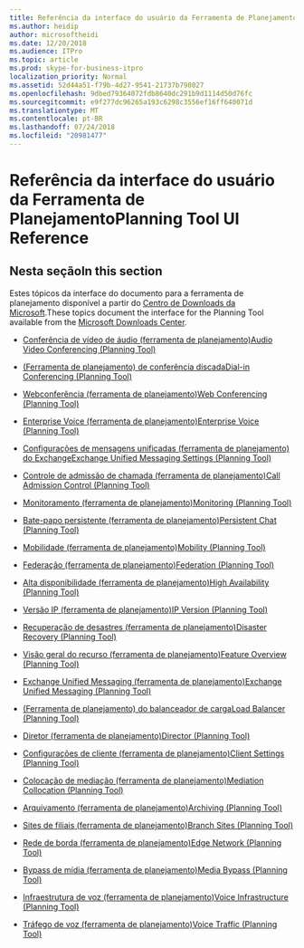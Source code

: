 ```yaml
---
title: Referência da interface do usuário da Ferramenta de Planejamento
ms.author: heidip
author: microsoftheidi
ms.date: 12/20/2018
ms.audience: ITPro
ms.topic: article
ms.prod: skype-for-business-itpro
localization_priority: Normal
ms.assetid: 52d44a51-f79b-4d27-9541-21737b798027
ms.openlocfilehash: 9dbed79364072fdb8640dc291b9d1114d50d76fc
ms.sourcegitcommit: e9f277dc96265a193c6298c3556ef16ff640071d
ms.translationtype: MT
ms.contentlocale: pt-BR
ms.lasthandoff: 07/24/2018
ms.locfileid: "20981477"
---
```

# <a name="planning-tool-ui-reference"></a><span data-ttu-id="c0a02-102">Referência da interface do usuário da Ferramenta de Planejamento</span><span class="sxs-lookup"><span data-stu-id="c0a02-102">Planning Tool UI Reference</span></span>
 
## <a name="in-this-section"></a><span data-ttu-id="c0a02-103">Nesta seção</span><span class="sxs-lookup"><span data-stu-id="c0a02-103">In this section</span></span>

<span data-ttu-id="c0a02-104">Estes tópicos da interface do documento para a ferramenta de planejamento disponível a partir do [Centro de Downloads da Microsoft](https://go.microsoft.com/fwlink/p/?LinkID=282725).</span><span class="sxs-lookup"><span data-stu-id="c0a02-104">These topics document the interface for the Planning Tool available from the [Microsoft Downloads Center](https://go.microsoft.com/fwlink/p/?LinkID=282725).</span></span> 
  
- [<span data-ttu-id="c0a02-105">Conferência de vídeo de áudio (ferramenta de planejamento)</span><span class="sxs-lookup"><span data-stu-id="c0a02-105">Audio Video Conferencing (Planning Tool)</span></span>](../../help-topics/help-planning/audio-video-conferencing.md)
    
- [<span data-ttu-id="c0a02-106">(Ferramenta de planejamento) de conferência discada</span><span class="sxs-lookup"><span data-stu-id="c0a02-106">Dial-in Conferencing (Planning Tool)</span></span>](../../help-topics/help-planning/dial-in-conferencing.md)
    
- [<span data-ttu-id="c0a02-107">Webconferência (ferramenta de planejamento)</span><span class="sxs-lookup"><span data-stu-id="c0a02-107">Web Conferencing (Planning Tool)</span></span>](../../help-topics/help-planning/web-conferencing.md)
    
- [<span data-ttu-id="c0a02-108">Enterprise Voice (ferramenta de planejamento)</span><span class="sxs-lookup"><span data-stu-id="c0a02-108">Enterprise Voice (Planning Tool)</span></span>](../../help-topics/help-planning/enterprise-voice.md)
    
- [<span data-ttu-id="c0a02-109">Configurações de mensagens unificadas (ferramenta de planejamento) do Exchange</span><span class="sxs-lookup"><span data-stu-id="c0a02-109">Exchange Unified Messaging Settings (Planning Tool)</span></span>](../../help-topics/help-planning/exchange-unified-messaging-settings.md)
    
- [<span data-ttu-id="c0a02-110">Controle de admissão de chamada (ferramenta de planejamento)</span><span class="sxs-lookup"><span data-stu-id="c0a02-110">Call Admission Control (Planning Tool)</span></span>](../../help-topics/help-planning/call-admission-control.md)
    
- [<span data-ttu-id="c0a02-111">Monitoramento (ferramenta de planejamento)</span><span class="sxs-lookup"><span data-stu-id="c0a02-111">Monitoring (Planning Tool)</span></span>](../../help-topics/help-planning/monitoring.md)
    
- [<span data-ttu-id="c0a02-112">Bate-papo persistente (ferramenta de planejamento)</span><span class="sxs-lookup"><span data-stu-id="c0a02-112">Persistent Chat (Planning Tool)</span></span>](../../help-topics/help-planning/persistent-chat.md)
    
- [<span data-ttu-id="c0a02-113">Mobilidade (ferramenta de planejamento)</span><span class="sxs-lookup"><span data-stu-id="c0a02-113">Mobility (Planning Tool)</span></span>](../../help-topics/help-planning/mobility.md)
    
- [<span data-ttu-id="c0a02-114">Federação (ferramenta de planejamento)</span><span class="sxs-lookup"><span data-stu-id="c0a02-114">Federation (Planning Tool)</span></span>](../../help-topics/help-planning/federation.md)
    
- [<span data-ttu-id="c0a02-115">Alta disponibilidade (ferramenta de planejamento)</span><span class="sxs-lookup"><span data-stu-id="c0a02-115">High Availability (Planning Tool)</span></span>](../../help-topics/help-planning/high-availability.md)
    
- [<span data-ttu-id="c0a02-116">Versão IP (ferramenta de planejamento)</span><span class="sxs-lookup"><span data-stu-id="c0a02-116">IP Version (Planning Tool)</span></span>](../../help-topics/help-planning/ip-version.md)
    
- [<span data-ttu-id="c0a02-117">Recuperação de desastres (ferramenta de planejamento)</span><span class="sxs-lookup"><span data-stu-id="c0a02-117">Disaster Recovery (Planning Tool)</span></span>](../../help-topics/help-planning/disaster-recovery.md)
    
- [<span data-ttu-id="c0a02-118">Visão geral do recurso (ferramenta de planejamento)</span><span class="sxs-lookup"><span data-stu-id="c0a02-118">Feature Overview (Planning Tool)</span></span>](../../help-topics/help-planning/feature-overview.md)
    
- [<span data-ttu-id="c0a02-119">Exchange Unified Messaging (ferramenta de planejamento)</span><span class="sxs-lookup"><span data-stu-id="c0a02-119">Exchange Unified Messaging (Planning Tool)</span></span>](../../help-topics/help-planning/exchange-unified-messaging.md)
    
- [<span data-ttu-id="c0a02-120">(Ferramenta de planejamento) do balanceador de carga</span><span class="sxs-lookup"><span data-stu-id="c0a02-120">Load Balancer (Planning Tool)</span></span>](../../help-topics/help-planning/load-balancer.md)
    
- [<span data-ttu-id="c0a02-121">Diretor (ferramenta de planejamento)</span><span class="sxs-lookup"><span data-stu-id="c0a02-121">Director (Planning Tool)</span></span>](../../help-topics/help-planning/director.md)
    
- [<span data-ttu-id="c0a02-122">Configurações de cliente (ferramenta de planejamento)</span><span class="sxs-lookup"><span data-stu-id="c0a02-122">Client Settings (Planning Tool)</span></span>](../../help-topics/help-planning/client-settings.md)
    
- [<span data-ttu-id="c0a02-123">Colocação de mediação (ferramenta de planejamento)</span><span class="sxs-lookup"><span data-stu-id="c0a02-123">Mediation Collocation (Planning Tool)</span></span>](../../help-topics/help-planning/mediation-collocation.md)
    
- [<span data-ttu-id="c0a02-124">Arquivamento (ferramenta de planejamento)</span><span class="sxs-lookup"><span data-stu-id="c0a02-124">Archiving (Planning Tool)</span></span>](../../help-topics/help-planning/archiving.md)
    
- [<span data-ttu-id="c0a02-125">Sites de filiais (ferramenta de planejamento)</span><span class="sxs-lookup"><span data-stu-id="c0a02-125">Branch Sites (Planning Tool)</span></span>](../../help-topics/help-planning/branch-sites.md)
    
- [<span data-ttu-id="c0a02-126">Rede de borda (ferramenta de planejamento)</span><span class="sxs-lookup"><span data-stu-id="c0a02-126">Edge Network (Planning Tool)</span></span>](../../help-topics/help-planning/edge-network.md)
    
- [<span data-ttu-id="c0a02-127">Bypass de mídia (ferramenta de planejamento)</span><span class="sxs-lookup"><span data-stu-id="c0a02-127">Media Bypass (Planning Tool)</span></span>](../../help-topics/help-planning/media-bypass.md)
    
- [<span data-ttu-id="c0a02-128">Infraestrutura de voz (ferramenta de planejamento)</span><span class="sxs-lookup"><span data-stu-id="c0a02-128">Voice Infrastructure (Planning Tool)</span></span>](../../help-topics/help-planning/voice-infrastructure.md)
    
- [<span data-ttu-id="c0a02-129">Tráfego de voz (ferramenta de planejamento)</span><span class="sxs-lookup"><span data-stu-id="c0a02-129">Voice Traffic (Planning Tool)</span></span>](../../help-topics/help-planning/voice-traffic.md)
    

